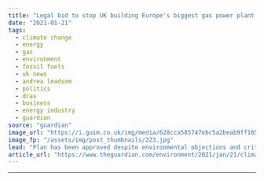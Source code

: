 ```yaml
---
title: "Legal bid to stop UK building Europe's biggest gas power plant fails"
date: "2021-01-21"
tags: 
  - climate change
  - energy
  - gas
  - environment
  - fossil fuels
  - uk news
  - andrea leadsom
  - politics
  - drax
  - business
  - energy industry
  - guardian
source: "guardian"
image_url: "https://i.guim.co.uk/img/media/628cca585747ebc5a2beab9ff165b3a5a04fd62a/0_232_3500_2101/master/3500.jpg?width=460&quality=85&auto=format&fit=max&s=d2078751e14d27c6bdac187dbf89def7"
image_fp: "/assets/img/post_thumbnails/223.jpg"
lead: "Plan has been approved despite environmental objections and criticism over climate leadership A legal challenge to the UK government’s approval of a new gas-fired power plant has failed in the court of appeal.The challenge was brought after ministers..."
article_url: "https://www.theguardian.com/environment/2021/jan/21/climate-crisis-uk-legal-bid-stop-biggest-gas-power-station-europe-fails"
---
```


---
